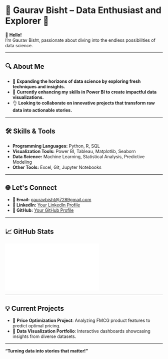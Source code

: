 # 🌟 Gaurav Bisht – Data Enthusiast and Explorer 🚀  

👋 **Hello!**  
I’m Gaurav Bisht, passionate about diving into the endless possibilities of data science.  

---

## 🔍 About Me  
- 👀 **Expanding the horizons of data science by exploring fresh techniques and insights.**  
- 🌱 **Currently enhancing my skills in Power BI to create impactful data visualizations.**  
- 👌 **Looking to collaborate on innovative projects that transform raw data into actionable stories.**  

---

## 🛠️ Skills & Tools  
- **Programming Languages:** Python, R, SQL  
- **Visualization Tools:** Power BI, Tableau, Matplotlib, Seaborn  
- **Data Science:** Machine Learning, Statistical Analysis, Predictive Modeling  
- **Other Tools:** Excel, Git, Jupyter Notebooks  

---

## 🌐 Let's Connect  
- **📧 Email:** gauravbisht@7289gmail.com  
- **💼 LinkedIn:** [Your LinkedIn Profile](#)  
- **🌟 GitHub:** [Your GitHub Profile](#)  

---

## 📈 GitHub Stats  
![Your GitHub Stats](github.com/Grav-D-Scientist-08/Python-for-Data-Science/edit/main/README.md)

---

## 💡 Current Projects  
- 🚧 **Price Optimization Project**: Analyzing FMCG product features to predict optimal pricing.  
- 🌟 **Data Visualization Portfolio**: Interactive dashboards showcasing insights from diverse datasets.  

---

**“Turning data into stories that matter!”**  
